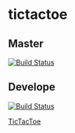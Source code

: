 ﻿# tictactoe

## Master
[![Build Status](https://travis-ci.org/swagfish/TicTacToe.svg?branch=master)](https://travis-ci.org/swagfish/tictactoe)

## Develope
[![Build Status](https://travis-ci.org/swagfish/TicTacToe.svg?branch=develope)](https://travis-ci.org/swagfish/tictactoe)

[TicTacToe](https://arcane-tundra-47758.herokuapp.com/)
